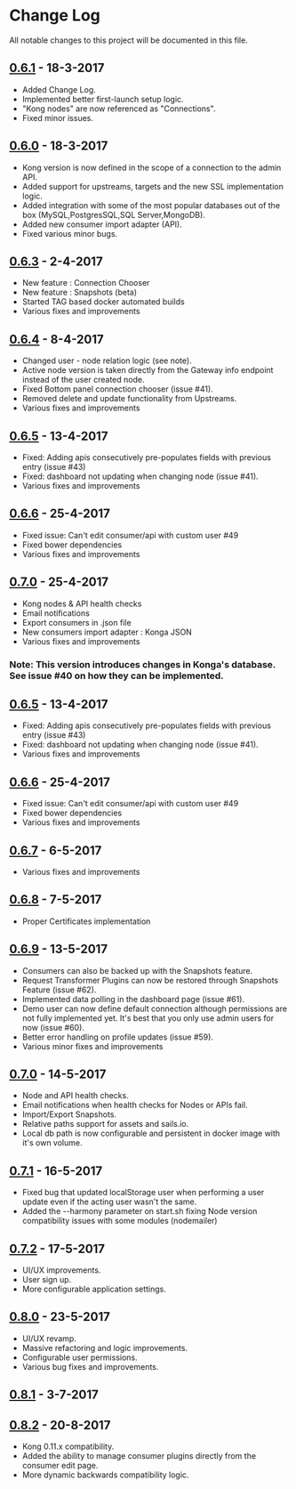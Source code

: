 # Change Log

All notable changes to this project will be documented in this file.

## [0.6.1](https://github.com/pantsel/konga/releases/tag/v0.6.1) - 18-3-2017

* Added Change Log.
* Implemented better first-launch setup logic.
* "Kong nodes" are now referenced as "Connections".
* Fixed minor issues.

## [0.6.0](https://github.com/pantsel/konga/releases/tag/v0.6.0) - 18-3-2017

* Kong version is now defined in the scope of a connection to the admin API.
* Added support for upstreams, targets and the new SSL implementation logic.
* Added integration with some of the most popular databases out of the box (MySQL,PostgresSQL,SQL Server,MongoDB).
* Added new consumer import adapter (API).
* Fixed various minor bugs.

## [0.6.3](https://github.com/pantsel/konga/releases/tag/v0.6.3) - 2-4-2017

* New feature : Connection Chooser
* New feature : Snapshots (beta)
* Started TAG based docker automated builds
* Various fixes and improvements

## [0.6.4](https://github.com/pantsel/konga/releases/tag/v0.6.4) - 8-4-2017

* Changed user - node relation logic (see note).
* Active node version is taken directly from the Gateway info endpoint instead of the user created node.
* Fixed Bottom panel connection chooser (issue #41).
* Removed delete and update functionality from Upstreams.
* Various fixes and improvements

## [0.6.5](https://github.com/pantsel/konga/releases/tag/v0.6.5) - 13-4-2017

* Fixed: Adding apis consecutively pre-populates fields with previous entry (issue #43)
* Fixed: dashboard not updating when changing node (issue #41).
* Various fixes and improvements

## [0.6.6](https://github.com/pantsel/konga/releases/tag/v0.6.6) - 25-4-2017

* Fixed issue:  Can't edit consumer/api with custom user #49
* Fixed bower dependencies
* Various fixes and improvements

## [0.7.0](https://github.com/pantsel/konga/releases/tag/v0.7.0) - 25-4-2017
* Kong nodes & API health checks
* Email notifications
* Export consumers in .json file
* New consumers import adapter : Konga JSON
* Various fixes and improvements

### Note: This version introduces changes in Konga's database. See issue #40 on how they can be implemented.

## [0.6.5](https://github.com/pantsel/konga/releases/tag/v0.6.5) - 13-4-2017

* Fixed: Adding apis consecutively pre-populates fields with previous entry (issue #43)
* Fixed: dashboard not updating when changing node (issue #41).
* Various fixes and improvements


## [0.6.6](https://github.com/pantsel/konga/releases/tag/v0.6.6) - 25-4-2017

* Fixed issue:  Can't edit consumer/api with custom user #49
* Fixed bower dependencies
* Various fixes and improvements


## [0.6.7](https://github.com/pantsel/konga/releases/tag/v0.6.7) - 6-5-2017

* Various fixes and improvements


## [0.6.8](https://github.com/pantsel/konga/releases/tag/v0.6.8) - 7-5-2017

* Proper Certificates implementation


## [0.6.9](https://github.com/pantsel/konga/releases/tag/v0.6.9) - 13-5-2017

* Consumers can also be backed up with the Snapshots feature.
* Request Transformer Plugins can now be restored through Snapshots Feature (issue #62). 
* Implemented data polling in the dashboard page (issue #61).
* Demo user can now define default connection although permissions are not fully implemented yet. It's best that you only use admin users for now (issue #60).
* Better error handling on profile updates (issue #59).
* Various minor fixes and improvements


## [0.7.0](https://github.com/pantsel/konga/releases/tag/v0.7.0) - 14-5-2017

* Node and API health checks.
* Email notifications when health checks for Nodes or APIs fail.
* Import/Export Snapshots.
* Relative paths support for assets and sails.io.
* Local db path is now configurable and persistent in docker image with it's own volume.


## [0.7.1](https://github.com/pantsel/konga/releases/tag/v0.7.1) - 16-5-2017

* Fixed bug that updated localStorage user when performing a user update even if the acting user wasn't the same.
* Added the --harmony parameter on start.sh fixing Node version compatibility issues with some modules (nodemailer)


## [0.7.2](https://github.com/pantsel/konga/releases/tag/v0.7.2) - 17-5-2017

* UI/UX improvements.
* User sign up.
* More configurable application settings.


## [0.8.0](https://github.com/pantsel/konga/releases/tag/v0.8.0) - 23-5-2017

* UI/UX revamp.
* Massive refactoring and logic improvements.
* Configurable user permissions.
* Various bug fixes and improvements.

## [0.8.1](https://github.com/pantsel/konga/releases/tag/v0.8.1) - 3-7-2017

## [0.8.2](https://github.com/pantsel/konga/releases/tag/v0.8.2) - 20-8-2017

* Kong 0.11.x compatibility.
* Added the ability to manage consumer plugins directly from the consumer edit page.
* More dynamic backwards compatibility logic.
